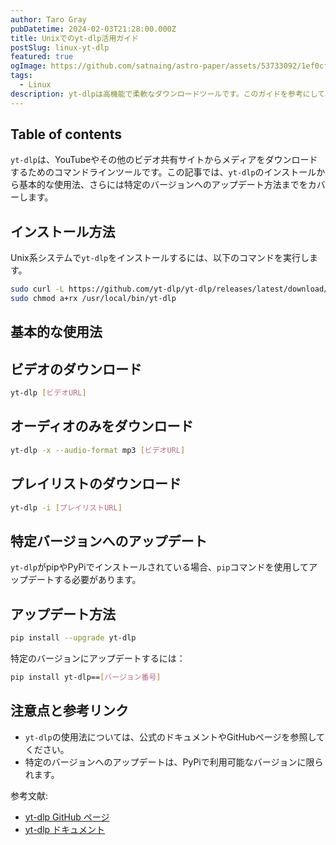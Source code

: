 ```yaml
---
author: Taro Gray
pubDatetime: 2024-02-03T21:28:00.000Z
title: Unixでのyt-dlp活用ガイド
postSlug: linux-yt-dlp
featured: true
ogImage: https://github.com/satnaing/astro-paper/assets/53733092/1ef0cf03-8137-4d67-ac81-84a032119e3a
tags:
  - Linux
description: yt-dlpは高機能で柔軟なダウンロードツールです。このガイドを参考にして、Unix環境で`yt-dlp`を最大限に活用しましょう。
---
```


## Table of contents

`yt-dlp`は、YouTubeやその他のビデオ共有サイトからメディアをダウンロードするためのコマンドラインツールです。この記事では、`yt-dlp`のインストールから基本的な使用法、さらには特定のバージョンへのアップデート方法までをカバーします。

## インストール方法

Unix系システムで`yt-dlp`をインストールするには、以下のコマンドを実行します。

```bash
sudo curl -L https://github.com/yt-dlp/yt-dlp/releases/latest/download/yt-dlp -o /usr/local/bin/yt-dlp
sudo chmod a+rx /usr/local/bin/yt-dlp
```

## 基本的な使用法

## ビデオのダウンロード

```bash
yt-dlp [ビデオURL]
```

## オーディオのみをダウンロード

```bash
yt-dlp -x --audio-format mp3 [ビデオURL]
```

## プレイリストのダウンロード

```bash
yt-dlp -i [プレイリストURL]
```

## 特定バージョンへのアップデート

`yt-dlp`がpipやPyPiでインストールされている場合、`pip`コマンドを使用してアップデートする必要があります。

## アップデート方法

```bash
pip install --upgrade yt-dlp
```

特定のバージョンにアップデートするには：

```bash
pip install yt-dlp==[バージョン番号]
```

## 注意点と参考リンク

- `yt-dlp`の使用法については、公式のドキュメントやGitHubページを参照してください。
- 特定のバージョンへのアップデートは、PyPiで利用可能なバージョンに限られます。

参考文献:

- [yt-dlp GitHub ページ](https://github.com/yt-dlp/yt-dlp)
- [yt-dlp ドキュメント](https://github.com/yt-dlp/yt-dlp#readme)
